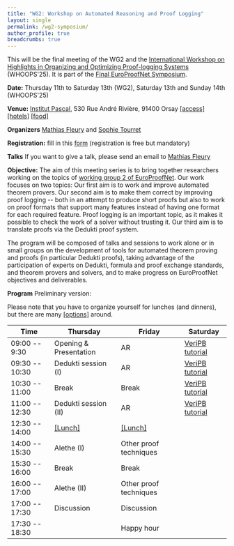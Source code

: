 ```yaml
---
title: "WG2: Workshop on Automated Reasoning and Proof Logging"
layout: single
permalink: /wg2-symposium/
author_profile: true
breadcrumbs: true
---
```


This will be the final meeting of the WG2 and the [International Workshop on Highlights in Organizing and Optimizing Proof-logging Systems](https://jakobnordstrom.se/WHOOPS25/) (WHOOPS'25). It is part of the [Final EuroProofNet Symposium](https://europroofnet.github.io/Symposium/).

**Date:** Thursday 11th to Saturday 13th (WG2), Saturday 13th and Sunday 14th (WHOOPS'25)

**Venue:**  [Institut Pascal](https://www.institut-pascal.universite-paris-saclay.fr/), 530 Rue André Rivière, 91400 Orsay [[access]](../Access) [[hotels]](../Hotels) [[food]](../Food)

**Organizers** [Mathias Fleury](https://cca.informatik.uni-freiburg.de/fleury/) and [Sophie Tourret](https://members.loria.fr/sophie.tourret/)

**Registration:** fill in this [form](https://forms.gle/QLFzh3Ugv5WgkhZr7) (registration is free but mandatory)

**Talks** If you want to give a talk, please send an email to [Mathias Fleury](https://cca.informatik.uni-freiburg.de/fleury/)

**Objective:** The aim of this meeting series is to bring together researchers working on the topics of [working group 2 of EuroProofNet](https://europroofnet.github.io/wg2/). Our work focuses on two topics: Our first aim is to work and improve automated theorem provers. Our second aim is to make them correct by improving proof logging -- both in an attempt to produce short proofs but also to work on proof formats that support many features instead of having one format for each required feature. Proof logging is an important topic, as it makes it possible to check the work of a solver without trusting it. Our third aim is to translate proofs via the Dedukti proof system.

The program will be composed of talks and sessions to work alone or in small groups on the development of tools for automated theorem proving and proofs (in particular Dedukti proofs), taking advantage of the participation of experts on Dedukti, formula and proof exchange standards, and theorem provers and solvers, and to make progress on EuroProofNet objectives and deliverables.

**Program** Preliminary version:

Please note that you have to organize yourself for lunches (and dinners), but there are many [[options]](../Food) around.

| Time           | Thursday               | Friday                 | Saturday                                               |
|----------------|------------------------|------------------------|--------------------------------------------------------|
| 09:00 -- 9:30  | Opening & Presentation | AR                     | [VeriPB tutorial](https://jakobnordstrom.se/WHOOPS25/) |
| 09:30 -- 10:30 | Dedukti session (I)    | AR                     | [VeriPB tutorial](https://jakobnordstrom.se/WHOOPS25/) |
| 10:30 -- 11:00 | Break                | Break                | [VeriPB tutorial](https://jakobnordstrom.se/WHOOPS25/) |
| 11:00 -- 12:30 | Dedukti session (II)   | AR                     | [VeriPB tutorial](https://jakobnordstrom.se/WHOOPS25/) |
| 12:30 -- 14:00 | [[Lunch]](../Food)                | [[Lunch]](../Food)                |                                                        |
| 14:00 -- 15:30 | Alethe (I)             | Other proof techniques |                                                        |
| 15:30 -- 16:00 | Break                | Break                |                                                        |
| 16:00 -- 17:00 | Alethe (II)            | Other proof techniques |                                                        |
| 17:00 -- 17:30 | Discussion             | Discussion             |                                                        |
| 17:30 -- 18:30 |                          | Happy hour           |                                                        |

<!--
**Objectives/Deliverables:**
  - D10. Release of software for translating proofs coming from important proof systems based on set theory like Mizar, Atelier B or TLAPS to Dedukti and back.
-->
